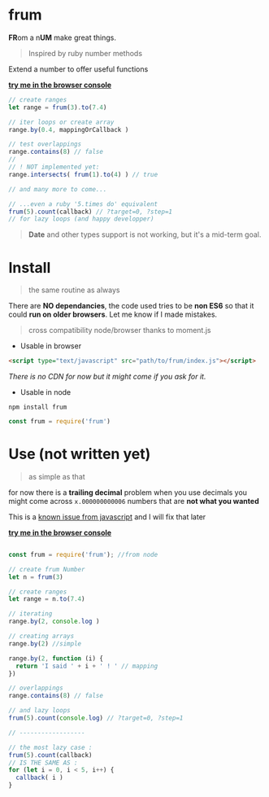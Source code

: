 # frum

**FR**om a n**UM** make great things.

> Inspired by ruby number methods

Extend a number to offer useful functions

**[try me in the browser console](https://gui3.github.io/frum/.)**

```js
// create ranges
let range = frum(3).to(7.4)

// iter loops or create array
range.by(0.4, mappingOrCallback )

// test overlappings
range.contains(8) // false
//
// ! NOT implemented yet:
range.intersects( frum(1).to(4) ) // true

// and many more to come...

// ...even a ruby '5.times do' equivalent
frum(5).count(callback) // ?target=0, ?step=1
// for lazy loops (and happy developper)
```

> **Date** and other types support is not working,
> but it's a mid-term goal.


# Install

> the same routine as always

There are **NO dependancies**,
the code used tries to be **non ES6**
so that it could **run on older browsers**. Let me know if I made mistakes.

> cross compatibility node/browser thanks to moment.js

- Usable in browser

```html
<script type="text/javascript" src="path/to/frum/index.js"></script>
```

*There is no CDN for now but it might come if you ask for it.*

- Usable in node

```
npm install frum
```

```js
const frum = require('frum')
```


# Use (not written yet)

> as simple as that

for now there is a **trailing decimal** problem
when you use decimals you might come across
`x.000000000006` numbers that are **not what you wanted**

This is a [known issue from javascript](https://stackoverflow.com/questions/1458633/how-to-deal-with-floating-point-number-precision-in-javascript)
and I will fix that later

**[try me in the browser console](https://gui3.github.io/frum/.)**

```js

const frum = require('frum'); //from node

// create frum Number
let n = frum(3)

// create ranges
let range = n.to(7.4)

// iterating
range.by(2, console.log )

// creating arrays
range.by(2) //simple

range.by(2, function (i) {
  return 'I said ' + i + ' ! ' // mapping
})

// overlappings
range.contains(8) // false

// and lazy loops
frum(5).count(console.log) // ?target=0, ?step=1

// ------------------

// the most lazy case :
frum(5).count(callback)
// IS THE SAME AS :
for (let i = 0, i < 5, i++) {
  callback( i )
}


```

